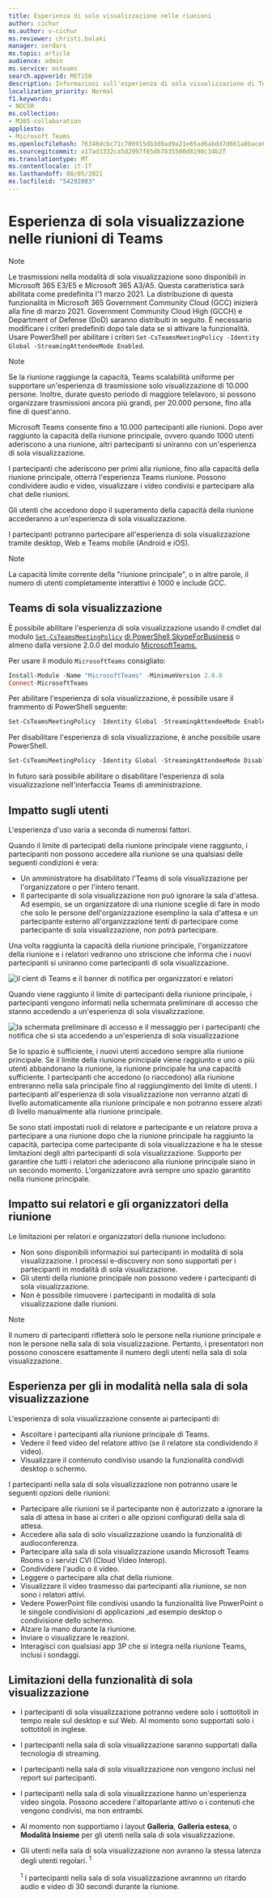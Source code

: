 ```yaml
---
title: Esperienza di solo visualizzazione nelle riunioni
author: cichur
ms.author: v-cichur
ms.reviewer: christi.balaki
manager: serdars
ms.topic: article
audience: admin
ms.service: msteams
search.appverid: MET150
description: Informazioni sull'esperienza di sola visualizzazione di Teams per amministratori, relatori e partecipanti
localization_priority: Normal
f1.keywords:
- NOCSH
ms.collection:
- M365-collaboration
appliesto:
- Microsoft Teams
ms.openlocfilehash: 76348dcbc71c706915db3d8ad9a21e65ad6abdd7d661a8bace6c6e6d349ae116
ms.sourcegitcommit: a17ad3332ca5d2997f85db7835500d8190c34b2f
ms.translationtype: MT
ms.contentlocale: it-IT
ms.lasthandoff: 08/05/2021
ms.locfileid: "54292883"
---
```

# <a name="teams-view-only-meeting-experience"></a>Esperienza di sola visualizzazione nelle riunioni di Teams

> [!Note]
> Le trasmissioni nella modalità di sola visualizzazione sono disponibili in Microsoft 365 E3/E5 e Microsoft 365 A3/A5. Questa caratteristica sarà abilitata come predefinita l'1 marzo 2021. La distribuzione di questa funzionalità in Microsoft 365 Government Community Cloud (GCC) inizierà alla fine di marzo 2021. Government Community Cloud High (GCCH) e Department of Defense (DoD) saranno distribuiti in seguito. È necessario modificare i criteri predefiniti dopo tale data se si attivare la funzionalità. Usare PowerShell per abilitare i criteri `Set-CsTeamsMeetingPolicy -Identity Global -StreamingAttendeeMode Enabled`.

> [!Note]
> Se la riunione raggiunge la capacità, Teams scalabilità uniforme per supportare un'esperienza di trasmissione solo visualizzazione di 10.000 persone. Inoltre, durate questo periodo di maggiore telelavoro, si possono organizzare trasmissioni ancora più grandi, per 20.000 persone, fino alla fine di quest'anno.

Microsoft Teams consente fino a 10.000 partecipanti alle riunioni. Dopo aver raggiunto la capacità della riunione principale, ovvero quando 1000 utenti aderiscono a una riunione, altri partecipanti si uniranno con un'esperienza di sola visualizzazione.

I partecipanti che aderiscono per primi alla riunione, fino alla capacità della riunione principale, otterrà l'esperienza Teams riunione. Possono condividere audio e video, visualizzare i video condivisi e partecipare alla chat delle riunioni.

Gli utenti che accedono dopo il superamento della capacità della riunione accederanno a un'esperienza di sola visualizzazione.  

I partecipanti potranno partecipare all'esperienza di sola visualizzazione tramite desktop, Web e Teams mobile (Android e iOS).

> [!Note]
> La capacità limite corrente della "riunione principale", o in altre parole, il numero di utenti completamente interattivi è 1000 e include GCC.

## <a name="teams-view-only-experience-controls"></a>Teams di sola visualizzazione

È possibile abilitare l'esperienza di sola visualizzazione usando il cmdlet dal modulo [`Set-CsTeamsMeetingPolicy`](/powershell/module/skype/set-csteamsmeetingpolicy?view=skype-ps) [di PowerShell SkypeForBusiness](/powershell/module/skype/?view=skype-ps) o almeno dalla versione 2.0.0 del modulo [MicrosoftTeams.](https://www.powershellgallery.com/packages/MicrosoftTeams)

Per usare il modulo `MicrosoftTeams` consigliato:

```PowerShell
Install-Module -Name "MicrosoftTeams" -MinimumVersion 2.0.0
Connect-MicrosoftTeams
```

Per abilitare l'esperienza di sola visualizzazione, è possibile usare il frammento di PowerShell seguente:

```PowerShell
Set-CsTeamsMeetingPolicy -Identity Global -StreamingAttendeeMode Enabled
```

Per disabilitare l'esperienza di sola visualizzazione, è anche possibile usare PowerShell.

```PowerShell
Set-CsTeamsMeetingPolicy -Identity Global -StreamingAttendeeMode Disabled
```

In futuro sarà possibile abilitare o disabilitare l'esperienza di sola visualizzazione nell'interfaccia Teams di amministrazione.

## <a name="impact-to-users"></a>Impatto sugli utenti

L'esperienza d'uso varia a seconda di numerosi fattori.

Quando il limite di partecipati della riunione principale viene raggiunto, i partecipanti non possono accedere alla riunione se una qualsiasi delle seguenti condizioni è vera: 

- Un amministratore ha disabilitato l'Teams di sola visualizzazione per l'organizzatore o per l'intero tenant.
- Il partecipante di sola visualizzazione non può ignorare la sala d'attesa. Ad esempio, se un organizzatore di una  riunione sceglie di fare in modo che solo le persone dell'organizzazione esemplino la sala d'attesa e un partecipante esterno all'organizzazione tenti di partecipare come partecipante di sola visualizzazione, non potrà partecipare.

Una volta raggiunta la capacità della riunione principale, l'organizzatore della riunione e i relatori vedranno uno striscione che informa che i nuovi partecipanti si uniranno come partecipanti di sola visualizzazione.

  ![il cient di Teams e il banner di notifica per organizzatori e relatori](media/chat-and-banner-message.png)

Quando viene raggiunto il limite di partecipanti della riunione principale, i partecipanti vengono informati nella schermata preliminare di accesso che stanno accedendo a un'esperienza di sola visualizzazione. 

  ![la schermata preliminare di accesso e il messaggio per i partecipanti che notifica  che si sta accedendo a un'esperienza di sola visualizzazione](media/view-only-pre-join-screen.png)

Se lo spazio è sufficiente, i nuovi utenti accedono sempre alla riunione principale. Se il limite della riunione principale viene raggiunto e uno o più utenti abbandonano la riunione, la riunione principale ha una capacità sufficiente. I partecipanti che accedono (o riaccedono) alla riunione entreranno nella sala principale fino al raggiungimento del limite di utenti. I partecipanti all'esperienza di sola visualizzazione non verranno alzati di livello automaticamente alla riunione principale e non potranno essere alzati di livello manualmente alla riunione principale.

Se sono stati impostati ruoli di relatore e partecipante e un relatore prova a partecipare a una riunione dopo che la riunione principale ha raggiunto la capacità, partecipa come partecipante di sola visualizzazione e ha le stesse limitazioni degli altri partecipanti di sola visualizzazione. Supporto per garantire che tutti i relatori che aderiscono alla riunione principale siano in un secondo momento. L'organizzatore avrà sempre uno spazio garantito nella riunione principale.

## <a name="impact-to-meeting-presenters-and-organizers"></a>Impatto sui relatori e gli organizzatori della riunione

Le limitazioni per relatori e organizzatori della riunione includono:

- Non sono disponibili informazioi sui partecipanti in modalità di sola visualizzazione. I processi e-discovery non sono supportati per i partecipanti in modalità di sola visualizzazione.
- Gli utenti della riunione principale non possono vedere i partecipanti di sola visualizzazione.
- Non è possibile rimuovere i partecipanti in modalità di sola visualizzazione dalle riunioni.

> [!Note]
> Il numero di partecipanti rifletterà solo le persone nella riunione principale e non le persone nella sala di sola visualizzazione. Pertanto, i presentatori non possono conoscere esattamente il numero degli utenti nella sala di sola visualizzazione.

## <a name="experience-for-view-only-attendees"></a>Esperienza per gli in modalità nella sala di sola visualizzazione

L'esperienza di sola visualizzazione consente ai partecipanti di:

- Ascoltare i partecipanti alla riunione principale di Teams.
- Vedere il feed video del relatore attivo (se il relatore sta condividendo il video).
- Visualizzare il contenuto condiviso usando la funzionalità condividi desktop o schermo.

I partecipanti nella sala di sola visualizzazione non potranno usare le seguenti opzioni delle riunioni:

- Partecipare alle riunioni se il partecipante non è autorizzato a ignorare la sala di attesa in base ai criteri o alle opzioni configurati della sala di attesa.
- Accedere alla sala di solo visualizzazione usando la funzionalità di audioconferenza.
- Partecipare alla sala di sola visualizzazione usando Microsoft Teams Rooms o i servizi CVI (Cloud Video Interop).
- Condividere l'audio o il video.
- Leggere o partecipare alla chat della riunione.
- Visualizzare il video trasmesso dai partecipanti alla riunione, se non sono i relatori attivi.
- Vedere PowerPoint file condivisi usando la funzionalità live PowerPoint o le singole condivisioni di applicazioni ,ad esempio desktop o condivisione dello schermo.
- Alzare la mano durante la riunione.
- Inviare o visualizzare le reazioni.
- Interagisci con qualsiasi app 3P che si integra nella riunione Teams, inclusi i sondaggi.

## <a name="view-only-feature-limitations"></a>Limitazioni della funzionalità di sola visualizzazione

- I partecipanti di sola visualizzazione potranno vedere solo i sottotitoli in tempo reale sul desktop e sul Web. Al momento sono supportati solo i sottotitoli in inglese.
- I partecipanti nella sala di sola visualizzazione saranno supportati dalla tecnologia di streaming.
- I partecipanti nella sala di sola visualizzazione non vengono inclusi nel report sui partecipanti.
- I partecipanti nella sala di sola visualizzazione hanno un'esperienza video singola. Possono accedere l'altoparlante attivo o i contenuti che vengono condivisi, ma non entrambi.
- Al momento non supportiamo i layout **Galleria**, **Galleria estesa**, o **Modalità Insieme** per gli utenti nella sala di sola visualizzazione.  
- Gli utenti nella sala di sola visualizzazione non avranno la stessa latenza degli utenti regolari. <sup>1</sup>

  <sup>1</sup> I partecipanti nella sala di sola visualizzazione avrannno un ritardo audio e video di 30 secondi durante la riunione.  
